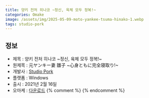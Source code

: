 ```yaml
---
title: 양키 전처 히나코 ~정신, 육체 모두 정복!~
categories: Omake
image: /assets/img/2025-05-09-moto-yankee-tsuma-hinako-1.webp
tags: studio-pork 
---
```


## 정보

* 제목 : 양키 전처 히나코 ~정신, 육체 모두 정복!~
* 원제목 : 元ヤンキー妻 雛子 ~心身ともに完全寝取り!~
* 개발사 : [Studio Pork](/tags/studio-pork)
* 플랫폼 : Windows
* 출시 : 2021년 2월 16일
* 오마케 : [다운로드](/assets/omake/moto-yankee-tsuma-hinako.zip)
{% comment %}
{% endcomment %}
